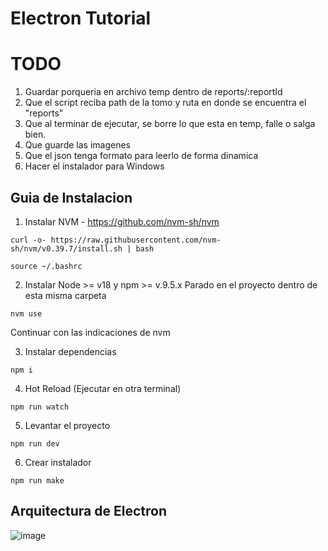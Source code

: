 # Electron Tutorial

# TODO
1. Guardar porqueria en archivo temp dentro de reports/:reportId
2. Que el script reciba path de la tomo y ruta en donde se encuentra el "reports"
3. Que al terminar de ejecutar, se borre lo que esta en temp, falle o salga bien.
4. Que guarde las imagenes 
5. Que el json tenga formato para leerlo de forma dinamica
6. Hacer el instalador para Windows

## Guia de Instalacion

1. Instalar NVM - https://github.com/nvm-sh/nvm
```
curl -o- https://raw.githubusercontent.com/nvm-sh/nvm/v0.39.7/install.sh | bash
```
```
source ~/.bashrc
```

2. Instalar Node >= v18 y npm >= v.9.5.x
Parado en el proyecto dentro de esta misma carpeta
```
nvm use
```
Continuar con las indicaciones de nvm

3. Instalar dependencias
```
npm i
```

4. Hot Reload
(Ejecutar en otra terminal)
```
npm run watch
```

5. Levantar el proyecto
```
npm run dev
````

6. Crear instalador
```
npm run make
```

## Arquitectura de Electron
![image](https://github.com/guidogimeno/electron-app/assets/36056989/0a92ba05-8719-416e-998d-0965a7f80e88)

